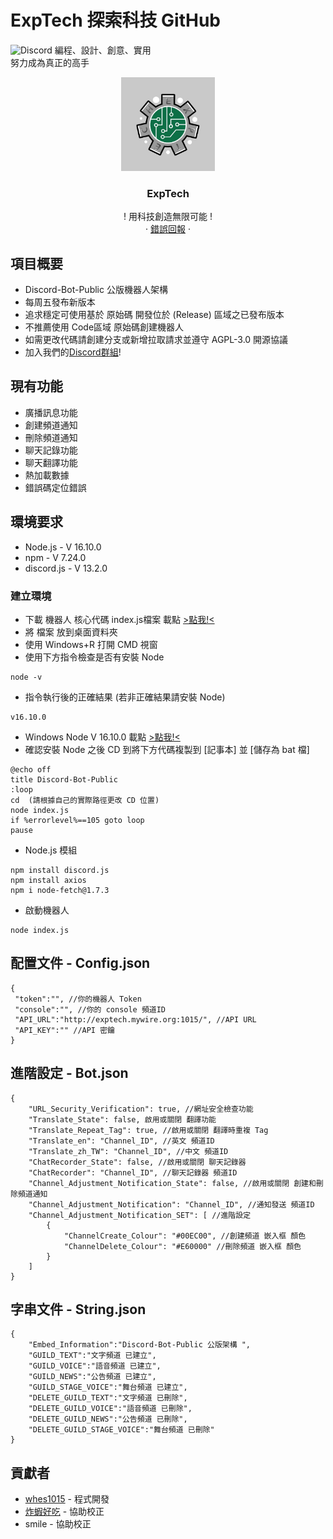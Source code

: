 # ExpTech 探索科技 GitHub
<img alt="Discord" src="https://img.shields.io/discord/857181425908318218">
編程、設計、創意、實用
<br>
努力成為真正的高手
<br />
<p align="center">
  <a href="https://github.com/ExpTech-tw/Example/">
    <img src="image/ExpTech.png" alt="ExpTech" width="150" height="150">
  </a>
  <h3 align="center">ExpTech</h3>
  <p align="center">
    ! 用科技創造無限可能 !
    <br />
    ·
    <a href="https://github.com/ExpTech-tw/Example/issues">錯誤回報</a>
    ·
  </p>
</p>

## 項目概要
* Discord-Bot-Public 公版機器人架構
* 每周五發布新版本
* 追求穩定可使用基於 原始碼 開發位於 (Release) 區域之已發布版本
* 不推薦使用 Code區域 原始碼創建機器人
* 如需更改代碼請創建分支或新增拉取請求並遵守 AGPL-3.0 開源協議
* 加入我們的<a href="https://discord.gg/rkPu3msUf3">Discord群組</a>!

## 現有功能
* 廣播訊息功能
* 創建頻道通知
* 刪除頻道通知
* 聊天記錄功能
* 聊天翻譯功能
* 熱加載數據
* 錯誤碼定位錯誤

## 環境要求
* Node.js - V 16.10.0
* npm - V 7.24.0
* discord.js - V 13.2.0

### 建立環境
* 下載 機器人 核心代碼 index.js檔案 載點 [>點我!<](https://github.com/ExpTech-tw/Discord-Bot-Public/releases)
* 將 檔案 放到桌面資料夾
* 使用 Windows+R 打開 CMD 視窗
* 使用下方指令檢查是否有安裝 Node
```console 
node -v
```
* 指令執行後的正確結果 (若非正確結果請安裝 Node)
```
v16.10.0
```
* Windows Node V 16.10.0 載點 [>點我!<](https://nodejs.org/dist/v16.10.0/node-v16.10.0-x64.msi)
* 確認安裝 Node 之後 CD 到將下方代碼複製到 [記事本] 並 [儲存為 bat 檔]
```console 
@echo off
title Discord-Bot-Public
:loop
cd  (請根據自己的實際路徑更改 CD 位置)
node index.js
if %errorlevel%==105 goto loop
pause
```
* Node.js 模組
```console
npm install discord.js
npm install axios
npm i node-fetch@1.7.3
```
* 啟動機器人
```console 
node index.js
```

## 配置文件 - Config.json
```
{
 "token":"", //你的機器人 Token
 "console":"", //你的 console 頻道ID
 "API_URL":"http://exptech.mywire.org:1015/", //API URL
 "API_KEY":"" //API 密鑰
}
```

## 進階設定 - Bot.json
```
{
    "URL_Security_Verification": true, //網址安全檢查功能
    "Translate_State": false, 啟用或關閉 翻譯功能
    "Translate_Repeat_Tag": true, //啟用或關閉 翻譯時重複 Tag
    "Translate_en": "Channel_ID", //英文 頻道ID
    "Translate_zh_TW": "Channel_ID", //中文 頻道ID
    "ChatRecorder_State": false, //啟用或關閉 聊天記錄器
    "ChatRecorder": "Channel_ID", //聊天記錄器 頻道ID
    "Channel_Adjustment_Notification_State": false, //啟用或關閉 創建和刪除頻道通知
    "Channel_Adjustment_Notification": "Channel_ID", //通知發送 頻道ID
    "Channel_Adjustment_Notification_SET": [ //進階設定
        {
            "ChannelCreate_Colour": "#00EC00", //創建頻道 嵌入框 顏色
            "ChannelDelete_Colour": "#E60000" //刪除頻道 嵌入框 顏色
        }
    ]
}
```

## 字串文件 - String.json
```
{
    "Embed_Information":"Discord-Bot-Public 公版架構 ",
    "GUILD_TEXT":"文字頻道 已建立",
    "GUILD_VOICE":"語音頻道 已建立",
    "GUILD_NEWS":"公告頻道 已建立",
    "GUILD_STAGE_VOICE":"舞台頻道 已建立",
    "DELETE_GUILD_TEXT":"文字頻道 已刪除",
    "DELETE_GUILD_VOICE":"語音頻道 已刪除",
    "DELETE_GUILD_NEWS":"公告頻道 已刪除",
    "DELETE_GUILD_STAGE_VOICE":"舞台頻道 已刪除"
}
```

## 貢獻者
* [whes1015](https://github.com/whes1015) - 程式開發
* [炸蝦好吃](https://github.com/vincentwang0905) - 協助校正
* smile - 協助校正
